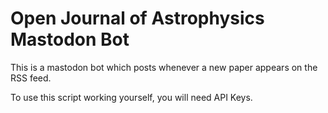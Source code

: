 Open Journal of Astrophysics Mastodon Bot 
====================

This is a mastodon bot which posts whenever a new paper appears on the RSS feed. 

To use this script working yourself, you will need API Keys.


